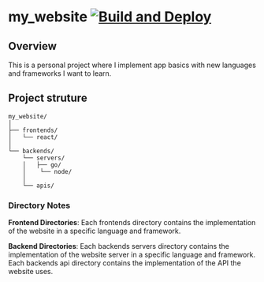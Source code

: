 # my_website [![Build and Deploy](https://github.com/HarryWillis0/my_website/actions/workflows/build_deploy.yml/badge.svg)](https://github.com/HarryWillis0/my_website/actions/workflows/build_deploy.yml)

## Overview

This is a personal project where I implement app basics with new languages and frameworks I want to learn.

## Project struture

```
my_website/
│
├── frontends/
│   └── react/
│
└── backends/
    └── servers/
    │   ├── go/
    │    └── node/
    │
    └── apis/
```

### Directory Notes

**Frontend Directories**: Each frontends directory contains the implementation of the website in a specific language and framework.

**Backend Directories**: Each backends servers directory contains the implementation of the website server in a specific language and framework. Each backends api directory contains the implementation of the API the website uses.